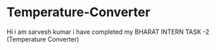 # Temperature-Converter
Hi i am sarvesh kumar i have completed my BHARAT INTERN TASK -2 (Temperature Converter)
